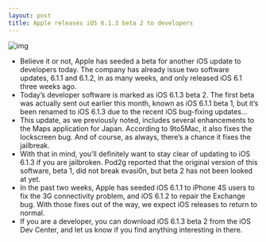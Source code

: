 ```yaml
---
layout: post
title: Apple releases iOS 6.1.3 beta 2 to developers
---
```

![img](http://media.idownloadblog.com/wp-content/uploads/2013/02/iOS-6.1.3-beta-2.png)
* Believe it or not, Apple has seeded a beta for another iOS update to developers today. The company has already issue two software updates, 6.1.1 and 6.1.2, in as many weeks, and only released iOS 6.1 three weeks ago.
* Today’s developer software is marked as iOS 6.1.3 beta 2. The first beta was actually sent out earlier this month, known as iOS 6.1.1 beta 1, but it’s been renamed to iOS 6.1.3 due to the recent iOS bug-fixing updates…
* This update, as we previously noted, includes several enhancements to the Maps application for Japan. According to 9to5Mac, it also fixes the lockscreen bug. And of course, as always, there’s a chance it fixes the jailbreak.
* With that in mind, you’ll definitely want to stay clear of updating to iOS 6.1.3 if you are jailbroken. Pod2g reported that the original version of this software, beta 1, did not break evasi0n, but beta 2 has not been looked at yet.
* In the past two weeks, Apple has seeded iOS 6.1.1 to iPhone 4S users to fix the 3G connectivity problem, and iOS 6.1.2 to repair the Exchange bug. With those fixes out of the way, we expect iOS releases to return to normal.
* If you are a developer, you can download iOS 6.1.3 beta 2 from the iOS Dev Center, and let us know if you find anything interesting in there.

